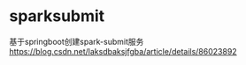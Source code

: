 # sparksubmit

基于springboot创建spark-submit服务
https://blog.csdn.net/laksdbaksjfgba/article/details/86023892
